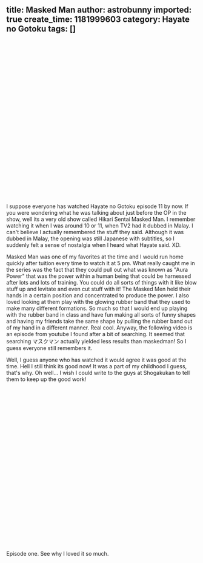 title: Masked Man
author: astrobunny
imported: true
create_time: 1181999603
category: Hayate no Gotoku
tags: []
---
<object width="425" height="350"><br><param name="movie" value="http://www.youtube.com/v/jiDVx7Eqir0">
<br><param name="wmode" value="transparent">
<br><p><embed src="http://www.youtube.com/v/jiDVx7Eqir0" type="application/x-shockwave-flash" wmode="transparent" width="425" height="350"></embed></p></object>  
  
  
I suppose everyone has watched Hayate no Gotoku episode 11 by now. If you were wondering what he was talking about just before the OP in the show, well its a very old show called Hikari Sentai Masked Man. I remember watching it when I was around 10 or 11, when TV2 had it dubbed in Malay. I can't believe I actually remembered the stuff they said. Although it was dubbed in Malay, the opening was still Japanese with subtitles, so I suddenly felt a sense of nostalgia when I heard what Hayate said. XD.  
<!--more-->  
  
Masked Man was one of my favorites at the time and I would run home quickly after tuition every time to watch it at 5 pm. What really caught me in the series was the fact that they could pull out what was known as "Aura Power" that was the power within a human being that could be harnessed after lots and lots of training. You could do all sorts of things with it like blow stuff up and levitate and even cut stuff with it! The Masked Men held their hands in a certain position and concentrated to produce the power. I also loved looking at them play with the glowing rubber band that they used to make many different formations. So much so that I would end up playing with the rubber band in class and have fun making all sorts of funny shapes and having my friends take the same shape by pulling the rubber band out of my hand in a different manner. Real cool. Anyway, the following video is an episode from youtube I found after a bit of searching. It seemed that searching マスクマン actually yielded less results than maskedman! So I guess everyone still remembers it.  
  
Well, I guess anyone who has watched it would agree it was good at the time. Hell I still think its good now! It was a part of my childhood I guess, that's why. Oh well... I wish I could write to the guys at Shogakukan to tell them to keep up the good work!  
  
<object width="425" height="350"><br><param name="movie" value="http://www.youtube.com/v/2c81pOKCOXU">
<br><param name="wmode" value="transparent">
<br><p><embed src="http://www.youtube.com/v/2c81pOKCOXU" type="application/x-shockwave-flash" wmode="transparent" width="425" height="350"></embed></p></object>  
  
  
  
Episode one. See why I loved it so much.
